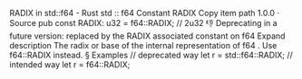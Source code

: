 RADIX in std::f64 - Rust
std
::
f64
Constant
RADIX
Copy item path
1.0.0
·
Source
pub const RADIX:
u32
= f64::RADIX; // 2u32
👎
Deprecating in a future version: replaced by the
RADIX
associated constant on
f64
Expand description
The radix or base of the internal representation of
f64
.
Use
f64::RADIX
instead.
§
Examples
// deprecated way
let
r = std::f64::RADIX;
// intended way
let
r = f64::RADIX;